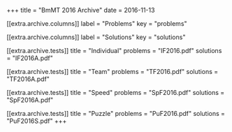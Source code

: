 +++
title = "BmMT 2016 Archive"
date = 2016-11-13

[[extra.archive.columns]]
label = "Problems"
key = "problems"

[[extra.archive.columns]]
label = "Solutions"
key = "solutions"

[[extra.archive.tests]]
title = "Individual"
problems = "IF2016.pdf"
solutions = "IF2016A.pdf"

[[extra.archive.tests]]
title = "Team"
problems = "TF2016.pdf"
solutions = "TF2016A.pdf"

[[extra.archive.tests]]
title = "Speed"
problems = "SpF2016.pdf"
solutions = "SpF2016A.pdf"

[[extra.archive.tests]]
title = "Puzzle"
problems = "PuF2016.pdf"
solutions = "PuF2016S.pdf"
+++
